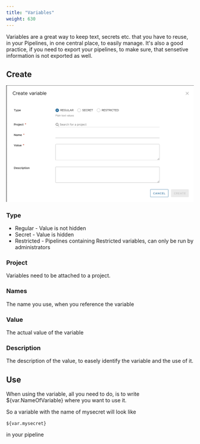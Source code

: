 ```yaml
---
title: "Variables"
weight: 630
---
```


Variables are a great way to keep text, secrets etc. that you have to reuse, in your Pipelines, in one central place, to easily manage. 
It's also a good practice, if you need to export your pipelines, to make sure, that sensetive information is not exported as well.

## Create
![Create_Variable](images/create_variable.png)
### Type
- Regular - Value is not hidden
- Secret - Value is hidden
- Restricted - Pipelines containing Restricted variables, can only be run by administrators

### Project
Variables need to be attached to a project.

### Names
The name you use, when you reference the variable

### Value
The actual value of the variable

### Description
The description of the value, to easely identify the variable and the use of it.

## Use

When using the variable, all you need to do, is to write ${var.NameOfVariable} where you want to use it.

So a variable with the name of mysecret will look like 
```
${var.mysecret}
```
 in your pipeline
